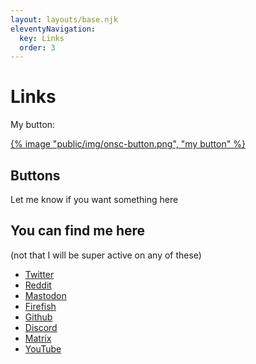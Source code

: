 ```yaml
---
layout: layouts/base.njk
eleventyNavigation:
  key: Links
  order: 3
---
```


# Links

My button:

[{% image "public/img/onsc-button.png", "my button" %}](https://onscreenproton.github.io)

## Buttons

Let me know if you want something here

## You can find me here

(not that I will be super active on any of these)

- [Twitter](https://twitter.com/onscreenproton)
- [Reddit](https://reddit.com/u/onscreenproton)
- [Mastodon](https://wetdry.world/@onscreenproton)
- [Firefish](https://lethallava.land/@onscreenproton)
- [Github](https://github.com/onscreenproton)
- [Discord](https://discord.com/users/486714853944459295)
- [Matrix](https://matrix.to/#/@onscreenproton:kde.org)
- [YouTube](https://www.youtube.com/channel/UC3Eo3f-1YL_4FCEe4FNz00A)